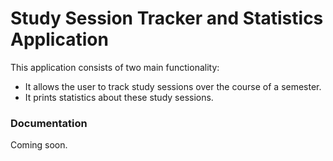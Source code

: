 # Study Session Tracker and Statistics Application

This application consists of two main functionality:
- It allows the user to track study sessions over the course of a semester.
- It prints statistics about these study sessions.


### Documentation  
Coming soon.